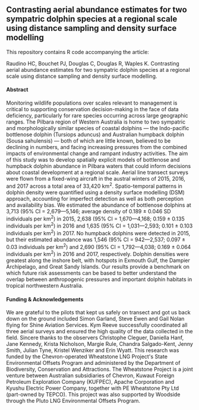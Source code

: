 ## Contrasting aerial abundance estimates for two sympatric dolphin species at a regional scale using distance sampling and density surface modelling

This repository contains R code accompanying the article:

Raudino HC, Bouchet PJ, Douglas C, Douglas R, Waples K. Contrasting aerial abundance estimates for two sympatric dolphin species at a regional scale using distance sampling and density surface modelling.

#### Abstract

Monitoring wildlife populations over scales relevant to management is critical to supporting conservation decision-making in the face of data deficiency, particularly for rare species occurring across large geographic ranges. The Pilbara region of Western Australia is home to two sympatric and morphologically similar species of coastal dolphins &mdash; the Indo-pacific bottlenose dolphin (Tursiops aduncus) and Australian humpback dolphin (Sousa sahulensis) &mdash; both of which are little known, believed to be declining in numbers, and facing increasing pressures from the combined impacts of environmental change and rampant industry activities. The aim of this study was to develop spatially explicit models of bottlenose and humpback dolphin abundance in Pilbara waters that could inform decisions about coastal development at a regional scale. Aerial line transect surveys were flown from a fixed-wing aircraft in the austral winters of 2015, 2016, and 2017 across a total area of 33,420 km<sup>2</sup>. Spatio-temporal patterns in dolphin density were quantified using a density surface modelling (DSM) approach, accounting for imperfect detection as well as both perception and availability bias. We estimated the abundance of bottlenose dolphins at 3,713 (95% CI = 2,679&mdash;5,146; average density of 0.189 ± 0.046 SD individuals per km<sup>2</sup>) in 2015, 2,638 (95% CI = 1,670&mdash;4,168; 0.159 ± 0.135 individuals per km<sup>2</sup>) in 2016 and 1,635 (95% CI = 1,031&mdash;2,593; 0.101 ± 0.103 individuals per km<sup>2</sup>) in 2017. No humpback dolphins were detected in 2015, but their estimated abundance was 1,546 (95% CI = 942&mdash;2,537; 0.097 ± 0.03 individuals per km<sup>2</sup>) and 2,690 (95% CI = 1,792&mdash;4,038; 0.169 ± 0.064 individuals per km<sup>2</sup>) in 2016 and 2017, respectively. Dolphin densities were greatest along the inshore belt, with hotspots in Exmouth Gulf, the Dampier Archipelago, and Great Sandy Islands. Our results provide a benchmark on which future risk assessments can be based to better understand the overlap between anthropogenic pressures and important dolphin habitats in tropical northwestern Australia.

#### Funding & Acknowledgements

We are grateful to the pilots that kept us safely on transect and got us back down on the ground included Simon Garland, Steve Ewen and Gail Nolan flying for Shine Aviation Services. Kym Reeve successfully coordinated all three aerial surveys and ensured the high quality of the data collected in the field. Sincere thanks to the observers Christophe Cleguer, Daniella Hanf, Jane Kennedy, Krista Nicholson, Margie Rule, Chandra Salgado-Kent, Jenny Smith, Julian Tyne, Kristel Wenziker and Erin Wyatt. This research was funded by the Chevron-operated Wheatstone LNG Project's State Environmental Offsets Program and administered by the Department of Biodiversity, Conservation and Attractions. The Wheatstone Project is a joint venture between Australian subsidiaries of Chevron, Kuwaut Foreign Petroleum Exploration Company (KUFPEC), Apache Corporation and Kyushu Electric Power Company, together with PE Wheatstone Pty Ltd (part-owned by TEPCO). This project was also supported by Woodside through the Pluto LNG Environmental Offsets Program.
